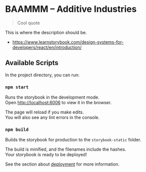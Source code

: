# BAAMMM – Additive Industries

> Cool quote

This is where the description should be.

- https://www.learnstorybook.com/design-systems-for-developers/react/en/introduction/

## Available Scripts

In the project directory, you can run:

### `npm start`

Runs the storybook in the development mode.\
Open [http://localhost:6006](http://localhost:6006) to view it in the browser.

The page will reload if you make edits.\
You will also see any lint errors in the console.

### `npm build`

Builds the storybook for production to the `storybook-static` folder.

The build is minified, and the filenames include the hashes.\
Your storybook is ready to be deployed!

See the section about [deployment](https://facebook.github.io/create-react-app/docs/deployment) for more information.
